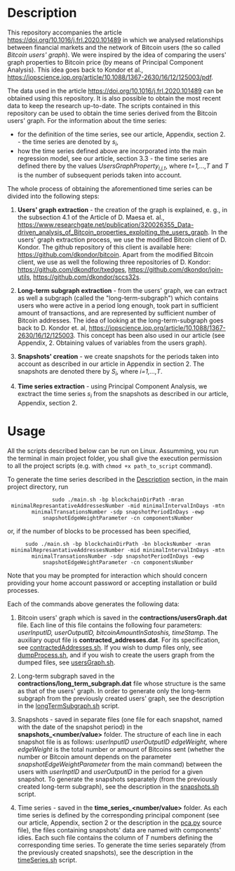 # Description
This repository accompanies the article https://doi.org/10.1016/j.frl.2020.101489 in which we analysed relationships between financial markets and the network of Bitcoin users (the so called *Bitcoin users' graph*). We were inspired by the idea of comparing the users' graph properties to Bitcoin price (by means of Principal Component Analysis). This idea goes back to Kondor et al., https://iopscience.iop.org/article/10.1088/1367-2630/16/12/125003/pdf. 

The data used in the article https://doi.org/10.1016/j.frl.2020.101489 can be obtained using this repository. It is also possible to obtain the most recent data to keep the research up-to-date. The scripts contained in this repository can be used to obtain the time series derived from the Bitcoin users' graph. For the information about the time series:
- for the definition of the time series, see our article, Appendix, section 2. - the time series are denoted by *s<sub>i</sub>*,
- how the time series defined above are incorporated into the main regression model, see our article, section 3.3 - the time series are defined there by the values *UsersGraphProperty<sub>i,j,t</sub>*, where *t=1,...,T* and *T* is the number of subsequent periods taken into account. 

The whole process of obtaining the aforementioned time series can be divided into the following steps:

1. **Users' graph extraction** - the creation of the graph is explained, e. g., in the subsection 4.1 of the Article of D. Maesa et. al., https://www.researchgate.net/publication/320026355_Data-driven_analysis_of_Bitcoin_properties_exploiting_the_users_graph. 
In the users' graph extraction process, we use the modified Bitcoin client of D. Kondor. The github repository of this client is available here: https://github.com/dkondor/bitcoin. Apart from the modified Bitcoin client, we use as well the following three repositories of D. Kondor: https://github.com/dkondfor/txedges, https://github.com/dkondor/join-utils, https://github.com/dkondor/sccs32s.

2. **Long-term subgraph extraction** - from the users' graph, we can extract as well a subgraph (called the "long-term-subgraph") which contains users who were active in a period long enough, took part in sufficient amount of transactions, and are represented by sufficient number of Bitcoin addresses. The idea of looking at the long-term-subgraph goes back to D. Kondor et. al, https://iopscience.iop.org/article/10.1088/1367-2630/16/12/125003. This concept has been also used in our article (see Appendix, 2. Obtaining values of variables from the users graph).

3. **Snapshots' creation** - we create snapshots for the periods taken into account as described in our article in Appendix in section 2. The snapshots are denoted there by *S<sub>i</sub>*, where *i=1,...,T*.

4. **Time series extraction** - using Principal Component Analysis, we exctract the time series *s<sub>i</sub>* from the snapshots as described in our article, Appendix, section 2.

# Usage
All the scripts described below can be run on Linux. Assumming, you run the terminal in main project folder, you shall give the execution permission to all the project scripts (e.g. with `chmod +x path_to_script` command).

To generate the time series described in the [Description](#description) section, in the main project directory, run
<p align="center">
<code>sudo ./main.sh -bp blockchainDirPath -mran minimalRepresantativeAddressesNumber -mid minimalIntervalInDays -mtn minimalTransationsNumber -sdp snapshotPeriodInDays -ewp snapshotEdgeWeightParameter -cn componentsNumber</code>
</p>
or, if the number of blocks to be processed has been specified,

<p align="center">
<code>sudo ./main.sh -bp blockchainDirPath -bn blocksNumber -mran minimalRepresantativeAddressesNumber -mid minimalIntervalInDays -mtn minimalTransationsNumber -sdp snapshotPeriodInDays -ewp snapshotEdgeWeightParameter -cn componentsNumber</code>
</p>
Note that you may be prompted for interaction which should concern providing your home account password or accepting installation or build processes.

Each of the commands above generates the following data:

1. Bitcoin users' graph which is saved in the **contractions/usersGraph.dat** file. Each line of this file contains the following four parameters: *userInputID, userOutputID, bitcoinAmountInSatoshis, timeStamp*. The auxiliary ouput file is **contracted_addresses.dat**. For its specification, see [contractedAddresses.sh](./contractedAddresses.sh). If you wish to dump files only, see [dumpProcess.sh](./dumpProcess.sh), and if you wish to create the users graph from the dumped files, see [usersGraph.sh](./usersGraph.sh).

2. Long-term subgraph saved in the **contractions/long_term_subgraph.dat** file whose structure is the same as that of the users' graph. In order to generate only the long-term subgraph from the previously created users' graph, see the description in the [longTermSubgraph.sh](./longTermSubgraph.sh) script.

3. Snapshots - saved in separate files (one file for each snapshot, named with the date of the snapshot period) in the **snapshots_<number/value>** folder. The structure of each line in each snapshot file is as follows: *userInputID userOutputID edgeWeight,* where *edgeWeight* is the total number or amount of Bitcoins sent (whether the number or Bitcoin amount depends on the parameter *snapshotEdgeWeightParameter* from the main command) between the users with *userInptID* and *userOutputID* in the period for a given snapshot. To generate the snapshots separately (from the previously created long-term subgraph), see the description in the [snapshots.sh](./snapshots.sh) script.

4. Time series - saved in the **time_series_<number/value>** folder. As each time series is defined by the corresponding principal component (see our article, Appendix, section 2 or the description in the [pca.py](./necessary_programs/pca/pca.py) source file), the files containing snapshots' data are named with components' idies. Each such file contains the column of *T* numbers defining the corresponding time series. To generate the time series separately (from the previously created snapshots), see the description in the [timeSeries.sh](./timeSeries.sh) script.
